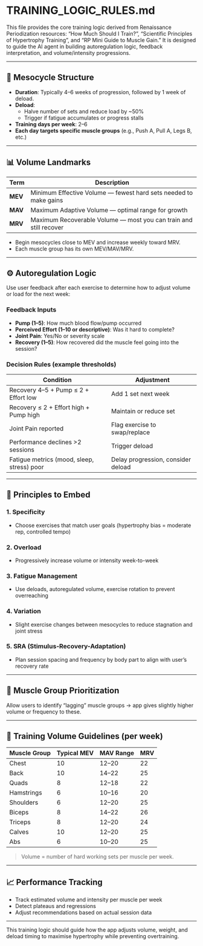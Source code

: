 # TRAINING_LOGIC_RULES.md

This file provides the core training logic derived from Renaissance Periodization resources: “How Much Should I Train?”, “Scientific Principles of Hypertrophy Training”, and “RP Mini Guide to Muscle Gain.” It is designed to guide the AI agent in building autoregulation logic, feedback interpretation, and volume/intensity progressions.

---

## 🔁 Mesocycle Structure

- **Duration**: Typically 4–6 weeks of progression, followed by 1 week of deload.
- **Deload**:
  - Halve number of sets and reduce load by ~50%
  - Trigger if fatigue accumulates or progress stalls
- **Training days per week**: 2–6
- **Each day targets specific muscle groups** (e.g., Push A, Pull A, Legs B, etc.)

---

## 📊 Volume Landmarks

| Term | Description |
|------|-------------|
| **MEV** | Minimum Effective Volume — fewest hard sets needed to make gains |
| **MAV** | Maximum Adaptive Volume — optimal range for growth |
| **MRV** | Maximum Recoverable Volume — most you can train and still recover |

- Begin mesocycles close to MEV and increase weekly toward MRV.
- Each muscle group has its own MEV/MAV/MRV.

---

## ⚙️ Autoregulation Logic

Use user feedback after each exercise to determine how to adjust volume or load for the next week:

### Feedback Inputs
- **Pump (1–5)**: How much blood flow/pump occurred
- **Perceived Effort (1–10 or descriptive)**: Was it hard to complete?
- **Joint Pain**: Yes/No or severity scale
- **Recovery (1–5)**: How recovered did the muscle feel going into the session?

### Decision Rules (example thresholds)

| Condition | Adjustment |
|----------|------------|
| Recovery 4–5 + Pump ≤ 2 + Effort low | Add 1 set next week |
| Recovery ≤ 2 + Effort high + Pump high | Maintain or reduce set |
| Joint Pain reported | Flag exercise to swap/replace |
| Performance declines >2 sessions | Trigger deload |
| Fatigue metrics (mood, sleep, stress) poor | Delay progression, consider deload |

---

## 🧠 Principles to Embed

### 1. **Specificity**
- Choose exercises that match user goals (hypertrophy bias = moderate rep, controlled tempo)

### 2. **Overload**
- Progressively increase volume or intensity week-to-week

### 3. **Fatigue Management**
- Use deloads, autoregulated volume, exercise rotation to prevent overreaching

### 4. **Variation**
- Slight exercise changes between mesocycles to reduce stagnation and joint stress

### 5. **SRA (Stimulus-Recovery-Adaptation)**
- Plan session spacing and frequency by body part to align with user’s recovery rate

---

## 💪 Muscle Group Prioritization

Allow users to identify “lagging” muscle groups → app gives slightly higher volume or frequency to these.

---

## 🔧 Training Volume Guidelines (per week)

| Muscle Group | Typical MEV | MAV Range | MRV |
|--------------|-------------|-----------|-----|
| Chest        | 10          | 12–20     | 22  |
| Back         | 10          | 14–22     | 25  |
| Quads        | 8           | 12–18     | 22  |
| Hamstrings   | 6           | 10–16     | 20  |
| Shoulders    | 6           | 12–20     | 25  |
| Biceps       | 8           | 14–22     | 26  |
| Triceps      | 8           | 12–20     | 24  |
| Calves       | 10          | 12–20     | 25  |
| Abs          | 6           | 10–20     | 25  |

> Volume = number of hard working sets per muscle per week.

---

## 📈 Performance Tracking

- Track estimated volume and intensity per muscle per week
- Detect plateaus and regressions
- Adjust recommendations based on actual session data

---

This training logic should guide how the app adjusts volume, weight, and deload timing to maximise hypertrophy while preventing overtraining.
